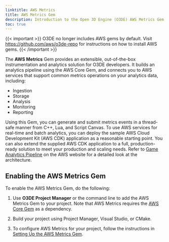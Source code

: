 ```yaml
---
linktitle: AWS Metrics
title: AWS Metrics Gem
description: Introduction to the Open 3D Engine (O3DE) AWS Metrics Gem.
toc: true
---
```


{{< important >}}
O3DE no longer includes AWS gems by default. Visit https://github.com/aws/o3de-repo for instructions on how to install AWS gems.
{{< /important >}}

The **AWS Metrics** Gem provides an extensible, out-of-the-box instrumentation and analytics solution for O3DE developers. It builds an analytics pipeline using the AWS Core Gem, and connects you to AWS services that support common metrics operations on your analytics data, including:

* Ingestion
* Storage
* Analysis
* Monitoring
* Reporting

Using this Gem, you can generate and submit metrics events in a thread-safe manner from C++, Lua, and Script Canvas. To use AWS services for real-time and batch analytics, you can deploy the sample AWS Cloud Development Kit (AWS CDK) application as a reasonable starting point. You can also extend the supplied AWS CDK application to a full, production-ready solution to meet your production and scaling needs. Refer to [Game Analytics Pipeline](https://aws.amazon.com/solutions/implementations/game-analytics-pipeline/) on the AWS website for a detailed look at the architecture.

## Enabling the AWS Metrics Gem

To enable the AWS Metrics Gem, do the following:

1. Use **O3DE Project Manager** or the command line to add the AWS Metrics Gem to your project. Note that AWS Metrics requires the [AWS Core Gem](/docs/user-guide/gems/reference/aws/aws-core) as a dependency.

1. Build your project using Project Manager, Visual Studio, or CMake.

1. To configure AWS Metrics for your project, follow the instructions in [Setting Up the AWS Metrics Gem](./setup/).
